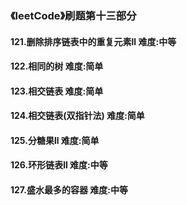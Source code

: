 ### 《leetCode》刷题第十三部分
#### 121.删除排序链表中的重复元素ll		难度:中等
#### 122.相同的树		难度:简单
#### 123.相交链表		难度:简单
#### 124.相交链表(双指针法)		难度:简单
#### 125.分糖果ll		难度:简单
#### 126.环形链表ll		难度:中等
#### 127.盛水最多的容器		难度:中等